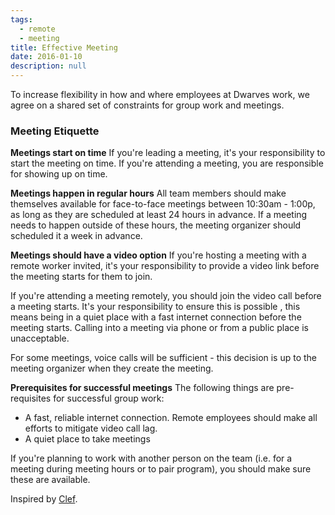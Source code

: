 ```yaml
---
tags: 
  - remote
  - meeting
title: Effective Meeting
date: 2016-01-10
description: null
---
```

To increase flexibility in how and where employees at Dwarves work, we agree on a shared set of constraints for group work and meetings.

### Meeting Etiquette
<!-- synced_block 20fdb34e-9b71-4dc4-8ba0-76886305e6ee -->

**Meetings start on time**
If you're leading a meeting, it's your responsibility to start the meeting on time. If you're attending a meeting, you are responsible for showing up on time.

**Meetings happen in regular hours**
All team members should make themselves available for face-to-face meetings between 10:30am - 1:00p, as long as they are scheduled at least 24 hours in advance. If a meeting needs to happen outside of these hours, the meeting organizer should scheduled it a week in advance.

**Meetings should have a video option**
If you're hosting a meeting with a remote worker invited, it's your responsibility to provide a video link before the meeting starts for them to join.

If you're attending a meeting remotely, you should join the video call before a meeting starts. It's your responsibility to ensure this is possible ,  this means being in a quiet place with a fast internet connection before the meeting starts. Calling into a meeting via phone or from a public place is unacceptable.

For some meetings, voice calls will be sufficient - this decision is up to the meeting organizer when they create the meeting.

**Prerequisites for successful meetings**
The following things are pre-requisites for successful group work:

* A fast, reliable internet connection. Remote employees should make all efforts to mitigate video call lag.
* A quiet place to take meetings

If you're planning to work with another person on the team (i.e. for a meeting during meeting hours or to pair program), you should make sure these are available.

Inspired by [Clef](https://github.com/clef/handbook/blob/master/Operations%20Documents/Effective%20Meetings.md).

